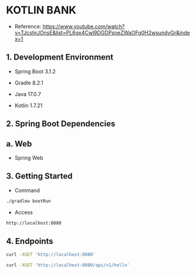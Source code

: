 # KOTLIN BANK

- Reference: https://www.youtube.com/watch?v=TJcshrJOnsE&list=PL6gx4Cwl9DGDPsneZWaOFg0H2wsundyGr&index=1

## 1. Development Environment

- Spring Boot 3.1.2

- Gradle 8.2.1

- Java 17.0.7

- Kotlin 1.7.21

## 2. Spring Boot Dependencies

## a. Web

- Spring Web

## 3. Getting Started

- Command
```sh
./gradlew bootRun
```

- Access
```sh
http://localhost:8080
```

## 4. Endpoints

```sh
curl -XGET 'http://localhost:8080'
```

```sh
curl -XGET 'http://localhost:8080/api/v1/hello'
```
